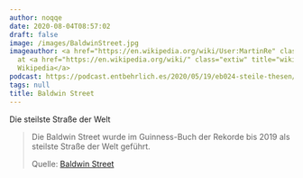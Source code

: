 ```yaml
---
author: noqqe
date: 2020-08-04T08:57:02
draft: false
image: /images/BaldwinStreet.jpg
imageauthor: <a href="https://en.wikipedia.org/wiki/User:MartinRe" class="extiw" title="wikipedia:User:MartinRe">MartinRe</a>
  at <a href="https://en.wikipedia.org/wiki/" class="extiw" title="wikipedia:">English
  Wikipedia</a>
podcast: https://podcast.entbehrlich.es/2020/05/19/eb024-steile-thesen/
tags: null
title: Baldwin Street
---
```


Die steilste Straße der Welt

> Die Baldwin Street wurde im Guinness-Buch der Rekorde bis 2019 als steilste
> Straße der Welt geführt.
>
> Quelle: [Baldwin Street](https://de.wikipedia.org/wiki/Baldwin_Street)